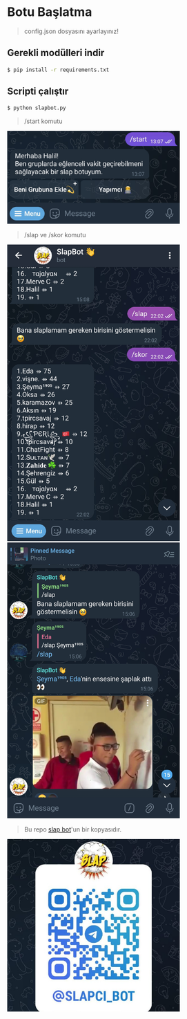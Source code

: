# Botu Başlatma

> config.json dosyasını ayarlayınız!

## Gerekli modülleri indir
```bash
$ pip install -r requirements.txt
```

## Scripti çalıştır
``` bash
$ python slapbot.py
```
> /start komutu


<img src="img/20230916_131921.jpg" alt="img/20230916_131921.jpg" width="400"/>

>/slap ve /skor komutu

<img src="img/20230916_132034.jpg" alt="img/20230916_132034.jpg" width="400"/>

<img src="img/20230916_133557.jpg" alt="img/20230916_133557.jpg" width="400"/>

> Bu repo [slap bot](https://t.me/slapci_bot)'un bir kopyasıdır.

<img src="img/slap_bot_qr.jpg" alt="img/slap_bot_qr.jpg" width="400"/>
